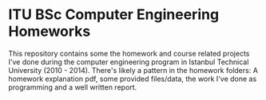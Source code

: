 ITU BSc Computer Engineering Homeworks
======================================

This repository contains some the homework and course related projects I've done during the computer engineering program in Istanbul Technical University (2010 - 2014). There's likely a pattern in the homework folders: A homework explanation pdf, some provided files/data, the work I've done as programming and a well written report.
